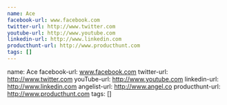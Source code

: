 ```yaml
---
name: Ace
facebook-url: www.facebook.com
twitter-url: http://www.twitter.com
youtube-url: http://www.youtube.com
linkedin-url: http://www.linkedin.com
producthunt-url: http://www.producthunt.com
tags: []
---
```

name: Ace
facebook-url: www.facebook.com
twitter-url: http://www.twitter.com
youTube-url: http://www.youtube.com
linkedin-url: http://www.linkedin.com
angelist-url: http://www.angel.co
producthunt-url: http://www.producthunt.com
tags: []
